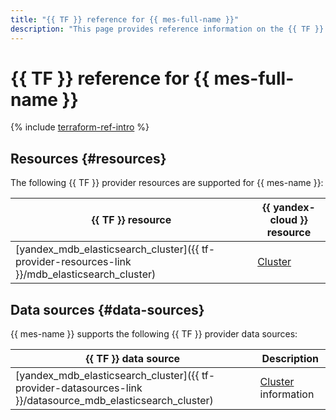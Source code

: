 ```yaml
---
title: "{{ TF }} reference for {{ mes-full-name }}"
description: "This page provides reference information on the {{ TF }} provider resources and data sources supported for {{ mes-name }}."
---
```


# {{ TF }} reference for {{ mes-full-name }}

{% include [terraform-ref-intro](../_includes/terraform-ref-intro.md) %}

## Resources {#resources}

The following {{ TF }} provider resources are supported for {{ mes-name }}:

| **{{ TF }} resource** | **{{ yandex-cloud }} resource** |
| --- | --- |
| [yandex_mdb_elasticsearch_cluster]({{ tf-provider-resources-link }}/mdb_elasticsearch_cluster) | [Cluster](./concepts/index.md) |

## Data sources {#data-sources}

{{ mes-name }} supports the following {{ TF }} provider data sources:

| **{{ TF }} data source** | **Description** |
| --- | --- |
| [yandex_mdb_elasticsearch_cluster]({{ tf-provider-datasources-link }}/datasource_mdb_elasticsearch_cluster) | [Cluster](./concepts/index.md) information |